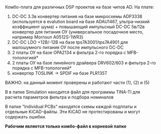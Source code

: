 Комбо-плата для различных DSP проектов на базе чипов AD.
На плате:
1. DC-DC 3.3в конвертер питания на базе микросхемы ADP3338 (используется в evalution board на базе ADAU1467, ультра-низкий коэффициент шума) + повышающий импульсный DC-DC  5в/12в конвертер для питания ОУ (универсальное посадочное место, например Mornsun A0512S-1WR3)
2. DC-DC LDO +12В/-12В на базе tps7A3001/tps7A4901 для малошумного питания ОУ после импульсного DC-DC
3. 2 платы ОУ на базе OPA2134 и фильтра 2-го порядка с MFB-топологией*
4. 2 платы ОУ на базе линейного драйвера DRV602/603 и фильтра 2-го порядка с MFB-топологией*
5. конвертер TOSLINK -> SPDIF на базе PLR135T

ВАЖНО: на данный момент проверены и работают части (1), (2) и (5)

В в папке Simulation находится файл для программы TINA-TI для расчета параметров фильтра и подбора номиналов

В папке "Individual PCBs" находятся схемы каждой подплаты и отдельные KiCAD-файлы. Эти KiCAD не протестированы и могут содержать ошибки.

**Рабочим является только комбо-файл в корневой папке**

